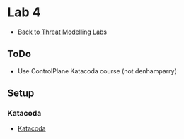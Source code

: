 # Lab 4

- [Back to Threat Modelling Labs](../README.md)

## ToDo

- Use ControlPlane Katacoda course (not denhamparry)

## Setup

### Katacoda

- [Katacoda](https://katacoda.com/denhamparry/courses/kubernetespsp)
